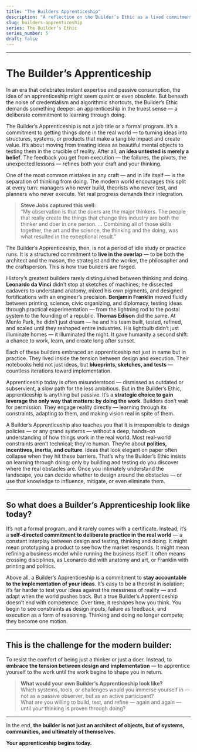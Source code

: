 ```yaml
---
title: "The Builders Apprenticeship"
description: "A reflection on the Builder’s Ethic as a lived commitment — not to theory, but to tested, real-world creation."
slug: builders-apprenticeship
series: The Builder’s Ethic
series_number: 5
draft: false
---
```


---
# The Builder’s Apprenticeship

In an era that celebrates instant expertise and passive consumption, the idea of an apprenticeship might seem quaint or even obsolete. But beneath the noise of credentialism and algorithmic shortcuts, the Builder’s Ethic demands something deeper: an apprenticeship in the truest sense — a deliberate commitment to learning through doing. 

The Builder’s Apprenticeship is not a job title or a formal program. It’s a commitment to getting things done in the real world — to turning ideas into structures, systems, or products that make a tangible impact and create value. It’s about moving from treating ideas as beautiful mental objects to testing them in the crucible of reality. After all, **an idea untested is merely a belief**. The feedback you get from execution — the failures, the pivots, the unexpected lessons — refines both your craft and your thinking.

One of the most common mistakes in any craft — and in life itself — is the separation of thinking from doing. The modern world encourages this split at every turn: managers who never build, theorists who never test, and planners who never execute. Yet real progress demands their integration.

> **Steve Jobs captured this well:**  
> “My observation is that the doers are the major thinkers. The people that really create the things that change this industry are both the thinker and doer in one person. … Combining all of those skills together, the art and the science, the thinking and the doing, was what resulted in the exceptional result.”

The Builder’s Apprenticeship, then, is not a period of idle study or practice runs. It is a structured commitment to **live in the overlap** — to be both the architect and the mason, the strategist and the worker, the philosopher and the craftsperson. This is how true builders are forged.

History’s greatest builders rarely distinguished between thinking and doing. **Leonardo da Vinci** didn’t stop at sketches of machines; he dissected cadavers to understand anatomy, mixed his own pigments, and designed fortifications with an engineer’s precision. **Benjamin Franklin** moved fluidly between printing, science, civic organizing, and diplomacy, testing ideas through practical experimentation — from the lightning rod to the postal system to the founding of a republic. **Thomas Edison** did the same. At Menlo Park, he didn’t just dream — he and his team built, tested, refined, and scaled until they reshaped entire industries. His lightbulb didn’t just illuminate homes — it illuminated the night. It gave humanity a second shift: a chance to work, learn, and create long after sunset.

Each of these builders embraced an apprenticeship not just in name but in practice. They lived inside the tension between design and execution. Their notebooks held not just ideas, but **blueprints, sketches, and tests** — countless iterations toward implementation.

Apprenticeship today is often misunderstood — dismissed as outdated or subservient, a slow path for the less ambitious. But in the Builder’s Ethic, apprenticeship is anything but passive. It’s a **strategic choice to gain leverage the only way that matters: by doing the work**. Builders don’t wait for permission. They engage reality directly — learning through its constraints, adapting to them, and making vision real in spite of them.

A Builder’s Apprenticeship also teaches you that it is irresponsible to design policies — or any grand systems — without a deep, hands-on understanding of how things work in the real world. Most real-world constraints aren’t technical; they’re human. They’re about **politics, incentives, inertia, and culture**. Ideas that look elegant on paper often collapse when they hit these barriers. That’s why the Builder’s Ethic insists on learning through doing: only by building and testing do you discover where the real obstacles are. Once you intimately understand the landscape, you can decide whether to design around the obstacles — or use that knowledge to influence, mitigate, or even eliminate them.

---

## So what does a Builder’s Apprenticeship look like today?

It’s not a formal program, and it rarely comes with a certificate. Instead, it’s a **self-directed commitment to deliberate practice in the real world** — a constant interplay between design and testing, thinking and doing. It might mean prototyping a product to see how the market responds. It might mean refining a business model while running the business itself. It often means crossing disciplines, as Leonardo did with anatomy and art, or Franklin with printing and politics.

Above all, a Builder’s Apprenticeship is a commitment to **stay accountable to the implementation of your ideas**. It’s easy to be a theorist in isolation; it’s far harder to test your ideas against the messiness of reality — and adapt when the world pushes back. But a true Builder’s Apprenticeship doesn’t end with competence. Over time, it reshapes how you think. You begin to see constraints as design inputs, failure as feedback, and execution as a form of reasoning. Thinking and doing no longer compete; they become one motion.

---

## This is the challenge for the modern builder:

To resist the comfort of being just a thinker or just a doer. Instead, to **embrace the tension between design and implementation** — to apprentice yourself to the work until the work begins to shape you in return.

> **What would your own Builder’s Apprenticeship look like?**  
> Which systems, tools, or challenges would you immerse yourself in — not as a passive observer, but as an active participant?  
> What are you willing to build, test, and refine — again and again — until your thinking is proven through doing?

---

In the end, **the builder is not just an architect of objects, but of systems, communities, and ultimately of themselves**.

**Your apprenticeship begins today.**
